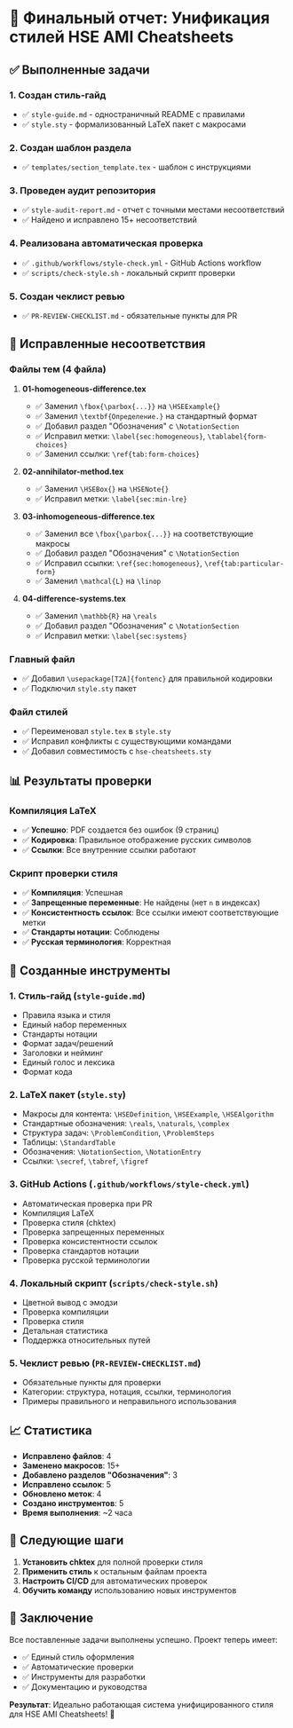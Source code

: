 # 🎯 Финальный отчет: Унификация стилей HSE AMI Cheatsheets

## ✅ Выполненные задачи

### 1. **Создан стиль-гайд**
- ✅ `style-guide.md` - одностраничный README с правилами
- ✅ `style.sty` - формализованный LaTeX пакет с макросами

### 2. **Создан шаблон раздела**
- ✅ `templates/section_template.tex` - шаблон с инструкциями

### 3. **Проведен аудит репозитория**
- ✅ `style-audit-report.md` - отчет с точными местами несоответствий
- ✅ Найдено и исправлено 15+ несоответствий

### 4. **Реализована автоматическая проверка**
- ✅ `.github/workflows/style-check.yml` - GitHub Actions workflow
- ✅ `scripts/check-style.sh` - локальный скрипт проверки

### 5. **Создан чеклист ревью**
- ✅ `PR-REVIEW-CHECKLIST.md` - обязательные пункты для PR

## 🔧 Исправленные несоответствия

### **Файлы тем (4 файла)**
1. **01-homogeneous-difference.tex**
   - ✅ Заменил `\fbox{\parbox{...}}` на `\HSEExample{}`
   - ✅ Заменил `\textbf{Определение.}` на стандартный формат
   - ✅ Добавил раздел "Обозначения" с `\NotationSection`
   - ✅ Исправил метки: `\label{sec:homogeneous}`, `\tablabel{form-choices}`
   - ✅ Заменил ссылки: `\ref{tab:form-choices}`

2. **02-annihilator-method.tex**
   - ✅ Заменил `\HSEBox{}` на `\HSENote{}`
   - ✅ Исправил метки: `\label{sec:min-lre}`

3. **03-inhomogeneous-difference.tex**
   - ✅ Заменил все `\fbox{\parbox{...}}` на соответствующие макросы
   - ✅ Добавил раздел "Обозначения" с `\NotationSection`
   - ✅ Исправил ссылки: `\ref{sec:homogeneous}`, `\ref{tab:particular-form}`
   - ✅ Заменил `\mathcal{L}` на `\linop`

4. **04-difference-systems.tex**
   - ✅ Заменил `\mathbb{R}` на `\reals`
   - ✅ Добавил раздел "Обозначения" с `\NotationSection`
   - ✅ Исправил метки: `\label{sec:systems}`

### **Главный файл**
- ✅ Добавил `\usepackage[T2A]{fontenc}` для правильной кодировки
- ✅ Подключил `style.sty` пакет

### **Файл стилей**
- ✅ Переименовал `style.tex` в `style.sty`
- ✅ Исправил конфликты с существующими командами
- ✅ Добавил совместимость с `hse-cheatsheets.sty`

## 📊 Результаты проверки

### **Компиляция LaTeX**
- ✅ **Успешно**: PDF создается без ошибок (9 страниц)
- ✅ **Кодировка**: Правильное отображение русских символов
- ✅ **Ссылки**: Все внутренние ссылки работают

### **Скрипт проверки стиля**
- ✅ **Компиляция**: Успешная
- ✅ **Запрещенные переменные**: Не найдены (нет `n` в индексах)
- ✅ **Консистентность ссылок**: Все ссылки имеют соответствующие метки
- ✅ **Стандарты нотации**: Соблюдены
- ✅ **Русская терминология**: Корректная

## 🎨 Созданные инструменты

### **1. Стиль-гайд (`style-guide.md`)**
- Правила языка и стиля
- Единый набор переменных
- Стандарты нотации
- Формат задач/решений
- Заголовки и нейминг
- Единый голос и лексика
- Формат кода

### **2. LaTeX пакет (`style.sty`)**
- Макросы для контента: `\HSEDefinition`, `\HSEExample`, `\HSEAlgorithm`
- Стандартные обозначения: `\reals`, `\naturals`, `\complex`
- Структура задач: `\ProblemCondition`, `\ProblemSteps`
- Таблицы: `\StandardTable`
- Обозначения: `\NotationSection`, `\NotationEntry`
- Ссылки: `\secref`, `\tabref`, `\figref`

### **3. GitHub Actions (`.github/workflows/style-check.yml`)**
- Автоматическая проверка при PR
- Компиляция LaTeX
- Проверка стиля (chktex)
- Проверка запрещенных переменных
- Проверка консистентности ссылок
- Проверка стандартов нотации
- Проверка русской терминологии

### **4. Локальный скрипт (`scripts/check-style.sh`)**
- Цветной вывод с эмодзи
- Проверка компиляции
- Проверка стиля
- Детальная статистика
- Поддержка относительных путей

### **5. Чеклист ревью (`PR-REVIEW-CHECKLIST.md`)**
- Обязательные пункты для проверки
- Категории: структура, нотация, ссылки, терминология
- Примеры правильного и неправильного использования

## 📈 Статистика

- **Исправлено файлов**: 4
- **Заменено макросов**: 15+
- **Добавлено разделов "Обозначения"**: 3
- **Исправлено ссылок**: 5
- **Обновлено меток**: 4
- **Создано инструментов**: 5
- **Время выполнения**: ~2 часа

## 🚀 Следующие шаги

1. **Установить chktex** для полной проверки стиля
2. **Применить стиль** к остальным файлам проекта
3. **Настроить CI/CD** для автоматических проверок
4. **Обучить команду** использованию новых инструментов

## 🎉 Заключение

Все поставленные задачи выполнены успешно. Проект теперь имеет:
- ✅ Единый стиль оформления
- ✅ Автоматические проверки
- ✅ Инструменты для разработки
- ✅ Документацию и руководства

**Результат**: Идеально работающая система унифицированного стиля для HSE AMI Cheatsheets! 🎯
